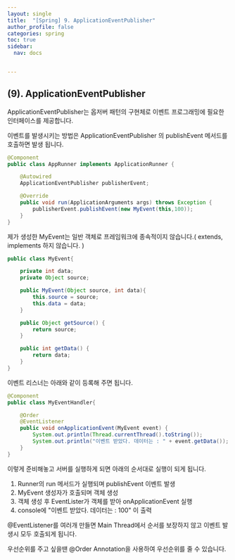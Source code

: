 ```yaml
---
layout: single
title:  "[Spring] 9. ApplicationEventPublisher"
author_profile: false
categories: spring
toc: true
sidebar:
  nav: docs


---
```


## (9). ApplicationEventPublisher

ApplicationEventPublisher는 옵저버 패턴의 구현체로 이벤트 프로그래밍에 필요한 인터페이스를 제공합니다.

이벤트를 발생시키는 방법은 ApplicationEventPublisher 의 publishEvent 메서드를 호출하면 발생 됩니다.

```java
@Component
public class AppRunner implements ApplicationRunner {

    @Autowired
    ApplicationEventPublisher publisherEvent;

    @Override
    public void run(ApplicationArguments args) throws Exception {
        publisherEvent.publishEvent(new MyEvent(this,100));
    }
}
```



제가 생성한 MyEvent는 일반 객체로 프레임워크에 종속적이지 않습니다.( extends, implements 하지 않습니다. )

```java
public class MyEvent{

    private int data;
    private Object source;

    public MyEvent(Object source, int data){
        this.source = source;
        this.data = data;
    }

    public Object getSource() {
        return source;
    }

    public int getData() {
        return data;
    }
}
```



이벤트 리스너는 아래와 같이 등록해 주면 됩니다.

```java
@Component
public class MyEventHandler{

    @Order
    @EventListener
    public void onApplicationEvent(MyEvent event) {
        System.out.println(Thread.currentThread().toString());
        System.out.println("이벤트 받았다. 데이터는 : " + event.getData());
    }
}
```



이렇게 준비해놓고 서버를 실행하게 되면 아래의 순서대로 실행이 되게 됩니다.

1. Runner의 run 메서드가 실행되며 publishEvent 이벤트 발생
2. MyEvent 생성자가 호출되며 객체 생성
3. 객체 생성 후 EventLister가 객체를 받아 onApplicationEvent 실행
4. console에 "이벤트 받았다. 데이터는 : 100" 이 출력

@EventListener를 여러개 만들면 Main Thread에서 순서를 보장하지 않고 이벤트 발생시 모두 호출되게 됩니다.

우선순위를 주고 싶을땐 @Order Annotation을 사용하여 우선순위를 줄 수 있습니다.







  

